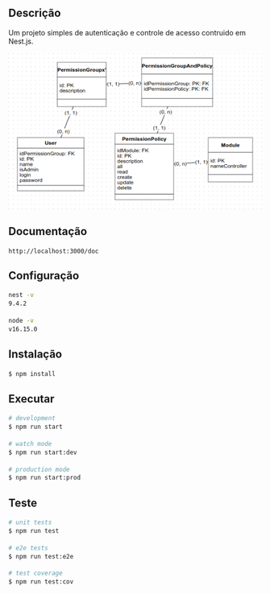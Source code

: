 ## Descrição

Um projeto simples de autenticação e controle de acesso contruido em Nest.js.

![Modelo do Banco](modelagem.png)

## Documentação

```
http://localhost:3000/doc
```

## Configuração
```bash
nest -v
9.4.2

node -v
v16.15.0
```

## Instalação

```bash
$ npm install
```

## Executar

```bash
# development
$ npm run start

# watch mode
$ npm run start:dev

# production mode
$ npm run start:prod
```

## Teste

```bash
# unit tests
$ npm run test

# e2e tests
$ npm run test:e2e

# test coverage
$ npm run test:cov
```
